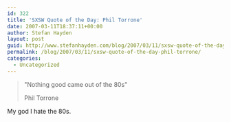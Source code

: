 ```yaml
---
id: 322
title: 'SXSW Quote of the Day: Phil Torrone'
date: 2007-03-11T18:37:11+00:00
author: Stefan Hayden
layout: post
guid: http://www.stefanhayden.com/blog/2007/03/11/sxsw-quote-of-the-day-phil-torrone/
permalink: /blog/2007/03/11/sxsw-quote-of-the-day-phil-torrone/
categories:
  - Uncategorized
---
```

<blockquote><p>"Nothing good came out of the 80s"</p>
<p>Phil Torrone</p></blockquote>
<p>My god I hate the 80s.
</p>
